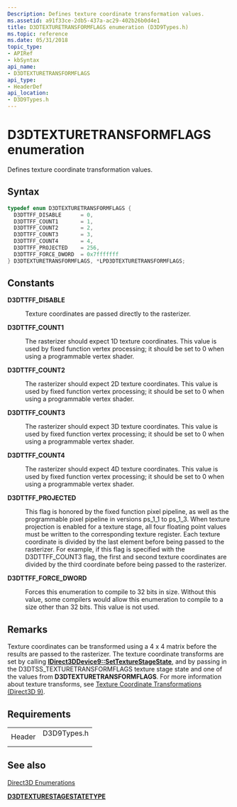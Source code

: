 ```yaml
---
Description: Defines texture coordinate transformation values.
ms.assetid: a91f33ce-2db5-437a-ac29-402b26b0d4e1
title: D3DTEXTURETRANSFORMFLAGS enumeration (D3D9Types.h)
ms.topic: reference
ms.date: 05/31/2018
topic_type: 
- APIRef
- kbSyntax
api_name: 
- D3DTEXTURETRANSFORMFLAGS
api_type: 
- HeaderDef
api_location: 
- D3D9Types.h
---
```


# D3DTEXTURETRANSFORMFLAGS enumeration

Defines texture coordinate transformation values.

## Syntax


```C++
typedef enum D3DTEXTURETRANSFORMFLAGS { 
  D3DTTFF_DISABLE      = 0,
  D3DTTFF_COUNT1       = 1,
  D3DTTFF_COUNT2       = 2,
  D3DTTFF_COUNT3       = 3,
  D3DTTFF_COUNT4       = 4,
  D3DTTFF_PROJECTED    = 256,
  D3DTTFF_FORCE_DWORD  = 0x7fffffff
} D3DTEXTURETRANSFORMFLAGS, *LPD3DTEXTURETRANSFORMFLAGS;
```



## Constants

<dl> <dt>

<span id="D3DTTFF_DISABLE"></span><span id="d3dttff_disable"></span>**D3DTTFF\_DISABLE**
</dt> <dd>

Texture coordinates are passed directly to the rasterizer.

</dd> <dt>

<span id="D3DTTFF_COUNT1"></span><span id="d3dttff_count1"></span>**D3DTTFF\_COUNT1**
</dt> <dd>

The rasterizer should expect 1D texture coordinates. This value is used by fixed function vertex processing; it should be set to 0 when using a programmable vertex shader.

</dd> <dt>

<span id="D3DTTFF_COUNT2"></span><span id="d3dttff_count2"></span>**D3DTTFF\_COUNT2**
</dt> <dd>

The rasterizer should expect 2D texture coordinates. This value is used by fixed function vertex processing; it should be set to 0 when using a programmable vertex shader.

</dd> <dt>

<span id="D3DTTFF_COUNT3"></span><span id="d3dttff_count3"></span>**D3DTTFF\_COUNT3**
</dt> <dd>

The rasterizer should expect 3D texture coordinates. This value is used by fixed function vertex processing; it should be set to 0 when using a programmable vertex shader.

</dd> <dt>

<span id="D3DTTFF_COUNT4"></span><span id="d3dttff_count4"></span>**D3DTTFF\_COUNT4**
</dt> <dd>

The rasterizer should expect 4D texture coordinates. This value is used by fixed function vertex processing; it should be set to 0 when using a programmable vertex shader.

</dd> <dt>

<span id="D3DTTFF_PROJECTED"></span><span id="d3dttff_projected"></span>**D3DTTFF\_PROJECTED**
</dt> <dd>

This flag is honored by the fixed function pixel pipeline, as well as the programmable pixel pipeline in versions ps\_1\_1 to ps\_1\_3. When texture projection is enabled for a texture stage, all four floating point values must be written to the corresponding texture register. Each texture coordinate is divided by the last element before being passed to the rasterizer. For example, if this flag is specified with the D3DTTFF\_COUNT3 flag, the first and second texture coordinates are divided by the third coordinate before being passed to the rasterizer.

</dd> <dt>

<span id="D3DTTFF_FORCE_DWORD"></span><span id="d3dttff_force_dword"></span>**D3DTTFF\_FORCE\_DWORD**
</dt> <dd>

Forces this enumeration to compile to 32 bits in size. Without this value, some compilers would allow this enumeration to compile to a size other than 32 bits. This value is not used.

</dd> </dl>

## Remarks

Texture coordinates can be transformed using a 4 x 4 matrix before the results are passed to the rasterizer. The texture coordinate transforms are set by calling [**IDirect3DDevice9::SetTextureStageState**](/windows/desktop/api), and by passing in the D3DTSS\_TEXTURETRANSFORMFLAGS texture stage state and one of the values from **D3DTEXTURETRANSFORMFLAGS**. For more information about texture transforms, see [Texture Coordinate Transformations (Direct3D 9)](texture-coordinate-transformations.md).

## Requirements



|                   |                                                                                        |
|-------------------|----------------------------------------------------------------------------------------|
| Header<br/> | <dl> <dt>D3D9Types.h</dt> </dl> |



## See also

<dl> <dt>

[Direct3D Enumerations](dx9-graphics-reference-d3d-enums.md)
</dt> <dt>

[**D3DTEXTURESTAGESTATETYPE**](https://msdn.microsoft.com/library/Bb172617(v=VS.85).aspx)
</dt> </dl>

 

 




